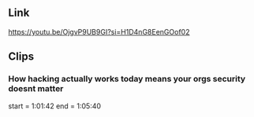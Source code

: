 ## Link
https://youtu.be/OjgvP9UB9GI?si=H1D4nG8EenGOof02

## Clips

### How hacking actually works today means your orgs security doesnt matter
start = 1:01:42
end = 1:05:40

